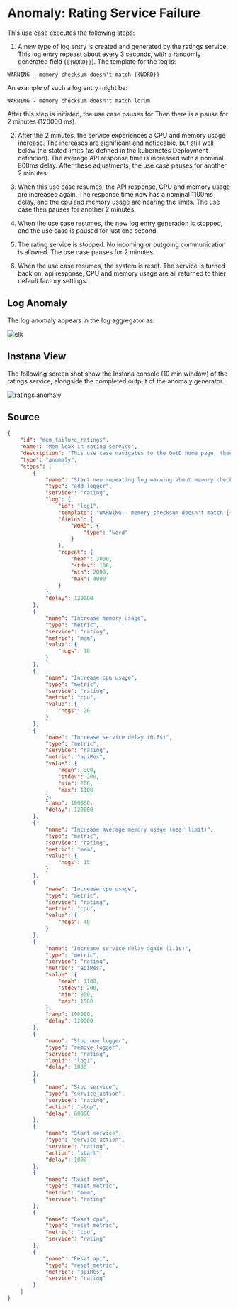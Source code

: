 # Anomaly: Rating Service Failure

This use case executes the following steps:

1. A new type of log entry is created and generated by the ratings service.  This log entry repeast about every 3 seconds, with a randomly generated field (`{{WORD}}`).  The template for the log is:

```
WARNING - memory checksum doesn't match {{WORD}}
```
An example of such a log entry might be:

```
WARNING - memory checksum doesn't match lorum
```
After this step is initiated, the use case pauses for Then there is a pause for 2 minutes (120000 ms).

2. After the 2 minutes, the service experiences a CPU and memory usage increase.  The increases are significant and noticeable, but still well below the stated limits (as defined in the kubernetes Deployment definition). The average API response time is increased with a nominal 800ms delay. After these adjustments, the use case pauses for another 2 minutes.

3. When this use case resumes, the API response, CPU and memory usage are increased again.  The response time now has a nominal 1100ms delay, and the cpu and memory usage are nearing the limits.  The use case then pauses for another 2 minutes.

4. When the use case resumes, the new log entry generation is stopped, and the use case is paused for just one second.

5. The rating service is stopped.  No incoming or outgoing communication is allowed. The use case pauses for 2 minutes.

6. When the use case resumes, the system is reset.  The service is turned back on, api response, CPU and memory usage are all returned to thier default factory settings.

## Log Anomaly

The log anomaly appears in the log aggregator as:

![elk](images/ratings_kibana.png)

## Instana View

The following screen shot show the Instana console (10 min window) of the ratings service, alongside the completed output of the anomaly generator.

![ratings anomaly](images/ratings_anomaly.png)



## Source

```json
{
    "id": "mem_failure_ratings",
    "name": "Mem leak in rating service",
    "description": "This use case navigates to the QotD home page, then clicks on the link to view a Random quote.  Then follows the link to the biography about the author.",
    "type": "anomaly",
    "steps": [
        {
            "name": "Start new repeating log warning about memory checksum every 3 seconds",
            "type": "add_logger",
            "service": "rating",
            "log": {
                "id": "log1",
                "template": "WARNING - memory checksum doesn't match {{WORD}} ",
                "fields": {
                    "WORD": {
                        "type": "word"
                    }
                },
                "repeat": {
                    "mean": 3000,
                    "stdev": 100,
                    "min": 2000,
                    "max": 4000
                }
            },
            "delay": 120000
        },
        {
            "name": "Increase memory usage",
            "type": "metric",
            "service": "rating",
            "metric": "mem",
            "value": {
                "hogs": 10
            }
        },
        {
            "name": "Increase cpu usage",
            "type": "metric",
            "service": "rating",
            "metric": "cpu",
            "value": {
                "hogs": 20
            }
        },
        {
            "name": "Increase service delay (0.8s)",
            "type": "metric",
            "service": "rating",
            "metric": "apiRes",
            "value": {
                "mean": 800,
                "stdev": 200,
                "min": 200,
                "max": 1100
            },
            "ramp": 100000,
            "delay": 120000
        },
        {
            "name": "Increase average memory usage (near limit)",
            "type": "metric",
            "service": "rating",
            "metric": "mem",
            "value": {
                "hogs": 15
            }
        },
        {
            "name": "Increase cpu usage",
            "type": "metric",
            "service": "rating",
            "metric": "cpu",
            "value": {
                "hogs": 40
            }
        },
        {
            "name": "Increase service delay again (1.1s)",
            "type": "metric",
            "service": "rating",
            "metric": "apiRes",
            "value": {
                "mean": 1100, 
                "stdev": 200, 
                "min": 800, 
                "max": 1500
            },
            "ramp": 100000,
            "delay": 120000
        },
        {
            "name": "Stop new logger",
            "type": "remove_logger",
            "service": "rating",
            "logid": "log1",
            "delay": 1000
        },
        {
            "name": "Stop service",
            "type": "service_action",
            "service": "rating",
            "action": "stop",
            "delay": 60000
        },
        {
            "name": "Start service",
            "type": "service_action",
            "service": "rating",
            "action": "start",
            "delay": 1000
        },   
        {
            "name": "Reset mem",
            "type": "reset_metric",
            "metric": "mem",
            "service": "rating"
        },
        {
            "name": "Reset cpu",
            "type": "reset_metric",
            "metric": "cpu",
            "service": "rating"
        },
        {
            "name": "Reset api",
            "type": "reset_metric",
            "metric": "apiRes",
            "service": "rating"
        }
    ]
}
```